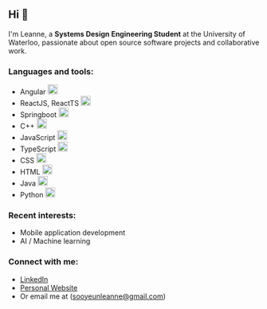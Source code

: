 ## Hi 👋

I'm Leanne, a **Systems Design Engineering Student** at the University of Waterloo, passionate about open source software projects and collaborative work.

### Languages and tools:
- Angular <img src="https://seeklogo.com/images/A/angular-icon-logo-5FC0C40EAC-seeklogo.com.png" height="20px"/>
- ReactJS, ReactTS <img src="https://upload.wikimedia.org/wikipedia/commons/thumb/a/a7/React-icon.svg/2300px-React-icon.svg.png" height="20px"/>
- Springboot <img src="https://miro.medium.com/v2/resize:fit:700/0*R60lnmJl4hanOBaJ.png" height="20px"/>
- C++ <img src="https://raw.githubusercontent.com/isocpp/logos/master/cpp_logo.png" height="20px"/>
- JavaScript <img src="https://upload.wikimedia.org/wikipedia/commons/6/6a/JavaScript-logo.png" height="20px"/>
- TypeScript <img src="https://upload.wikimedia.org/wikipedia/commons/thumb/4/4c/Typescript_logo_2020.svg/2048px-Typescript_logo_2020.svg.png" height="20px" />
- CSS <img src="https://cdn4.iconfinder.com/data/icons/iconsimple-programming/512/css-512.png" height="20px" />
- HTML <img src="https://cdn-icons-png.flaticon.com/512/732/732212.png" height="20px" />
- Java <img src="https://static-00.iconduck.com/assets.00/java-icon-1511x2048-6ikx8301.png" height="20px" />
- Python <img src="https://cdn3.iconfinder.com/data/icons/logos-and-brands-adobe/512/267_Python-512.png" height="20px" />

### Recent interests:
- Mobile application development
- AI / Machine learning

### Connect with me:
- [LinkedIn](https://www.linkedin.com/in/sooyeunleanne/)
- [Personal Website](https://sooyeunleanne.github.io/)
- Or email me at (sooyeunleanne@gmail.com)
